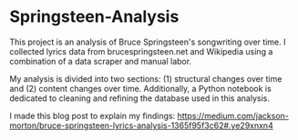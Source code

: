 # Springsteen-Analysis

This project is an analysis of Bruce Springsteen's songwriting over time. I collected lyrics data from brucespringsteen.net and Wikipedia using a combination of a data scraper and manual labor.

My analysis is divided into two sections: 
    (1) structural changes over time and
    (2) content changes over time.
Additionally, a Python notebook is dedicated to cleaning and refining the database used in this analysis.

I made this blog post to explain my findings: https://medium.com/jackson-morton/bruce-springsteen-lyrics-analysis-1365f95f3c62#.ye29xnxn4
